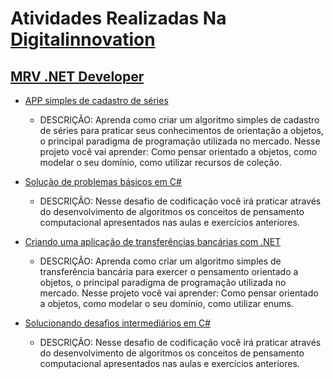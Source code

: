 # Atividades Realizadas Na [Digitalinnovation](https://digitalinnovation.one/)

## [MRV .NET Developer](https://github.com/JefersonMelo/07-DIO/tree/master/01-MRV)

- [APP simples de cadastro de séries](https://github.com/JefersonMelo/07-DIO/tree/master/01-MRV/01-Cadastro-Series)
    - DESCRIÇÃO: 
    Aprenda como criar um algoritmo simples de cadastro de séries para praticar seus conhecimentos de orientação a objetos, o principal paradigma de programação utilizada no mercado. Nesse projeto você vai aprender: Como pensar orientado a objetos, como modelar o seu domínio, como utilizar recursos de coleção.

- [Solução de problemas básicos em C#](https://github.com/JefersonMelo/07-DIO/tree/master/01-MRV/02-Solucao_Problemas_Basicos_CSharp)

    - DESCRIÇÃO: Nesse desafio de codificação você irá praticar através do desenvolvimento de algoritmos os conceitos de pensamento computacional apresentados nas aulas e exercícios anteriores.
 
- [Criando uma aplicação de transferências bancárias com .NET](https://github.com/JefersonMelo/07-DIO/tree/master/01-MRV/03-AppBanco)

    - DESCRIÇÃO:
    Aprenda como criar um algoritmo simples de transferência bancária para exercer o pensamento orientado a objetos, o principal paradigma de programação utilizada no mercado. Nesse projeto você vai aprender: Como pensar orientado a objetos, como modelar o seu domínio, como utilizar enums.

- [Solucionando desafios intermediários em C#](https://github.com/JefersonMelo/07-DIO/tree/master/01-MRV/07-Solucionando_Desafios_Intermediarios)

    - DESCRIÇÃO: Nesse desafio de codificação você irá praticar através do desenvolvimento de algoritmos os conceitos de pensamento computacional apresentados nas aulas e exercícios anteriores.

